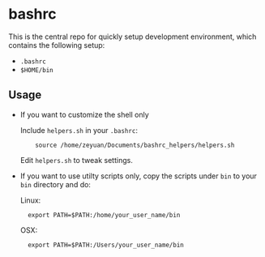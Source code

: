 bashrc
======

This is the central repo for quickly setup development environment, which contains the following
setup:

- `.bashrc`
- `$HOME/bin`

Usage
-----

- If you want to customize the shell only

  Include `helpers.sh` in your `.bashrc`:

          source /home/zeyuan/Documents/bashrc_helpers/helpers.sh

  Edit `helpers.sh` to tweak settings.

- If you want to use utilty scripts only, copy the scripts under ``bin`` to your ``bin`` directory and do:

  Linux:

        export PATH=$PATH:/home/your_user_name/bin

  OSX:

        export PATH=$PATH:/Users/your_user_name/bin
